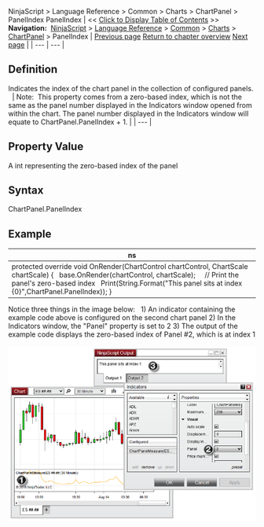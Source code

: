 ﻿
NinjaScript \> Language Reference \> Common \> Charts \> ChartPanel \> PanelIndex
PanelIndex
| \<\< [Click to Display Table of Contents](panelindex_chartpanel.md) \>\> **Navigation:**     [NinjaScript](ninjascript-1.md) \> [Language Reference](language_reference_wip-1.md) \> [Common](common-1.md) \> [Charts](chart-1.md) \> [ChartPanel](chartpanel-1.md) \> PanelIndex | [Previous page](minvalue_chartpanel-1.md) [Return to chapter overview](chartpanel-1.md) [Next page](chartscale_chartpanel-1.md) |
| --- | --- |
## Definition
Indicates the index of the chart panel in the collection of configured panels. 
 
| Note:  This property comes from a zero\-based index, which is not the same as the panel number displayed in the Indicators window opened from within the chart. The panel number displayed in the Indicators window will equate to ChartPanel.PanelIndex \+ 1. |
| --- |

## 
## Property Value
A int representing the zero\-based index of the panel
 
## Syntax
ChartPanel.PanelIndex
## 
## Example
| ns |
| --- |
| protected override void OnRender(ChartControl chartControl, ChartScale chartScale) {    base.OnRender(chartControl, chartScale);      // Print the panel's zero\-based index    Print(String.Format("This panel sits at index {0}",ChartPanel.PanelIndex)); } |

Notice three things in the image below:
 
1\) An indicator containing the example code above is configured on the second chart panel
2\) In the Indicators window, the "Panel" property is set to 2
3\) The output of the example code displays the zero\-based index of Panel \#2, which is at index 1
 
![ChartPanel_PanelIndex](chartpanel_panelindex.png)
